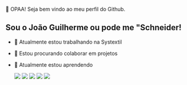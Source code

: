👋 OPAA! Seja bem vindo ao meu perfil do Github.
## Sou o João Guilherme ou pode me "Schneider!

- 🔭 Atualmente estou trabalhando na Systextil
- 👯 Estou procurando colaborar em projetos
- 🌱 Atualmente estou aprendendo
           
  <img src="https://cdn.jsdelivr.net/gh/devicons/devicon/icons/linux/linux-original.svg" />
  <img src="https://cdn.jsdelivr.net/gh/devicons/devicon/icons/java/java-original.svg" />          
   <img src="https://cdn.jsdelivr.net/gh/devicons/devicon/icons/javascript/javascript-original.svg" />          
  <img src="https://cdn.jsdelivr.net/gh/devicons/devicon/icons/react/react-original-wordmark.svg" />
  <img src="https://cdn.jsdelivr.net/gh/devicons/devicon/icons/css3/css3-original.svg" />
          
